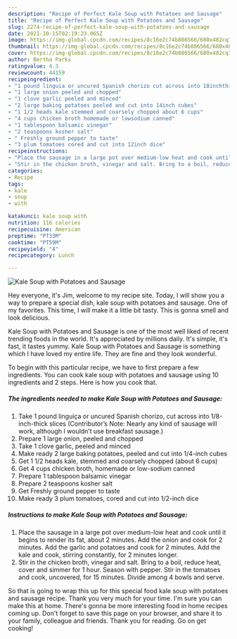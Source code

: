 ```yaml
---
description: "Recipe of Perfect Kale Soup with Potatoes and Sausage"
title: "Recipe of Perfect Kale Soup with Potatoes and Sausage"
slug: 2274-recipe-of-perfect-kale-soup-with-potatoes-and-sausage
date: 2021-10-15T02:19:23.065Z
image: https://img-global.cpcdn.com/recipes/8c16e2c74b886566/680x482cq70/kale-soup-with-potatoes-and-sausage-recipe-main-photo.jpg
thumbnail: https://img-global.cpcdn.com/recipes/8c16e2c74b886566/680x482cq70/kale-soup-with-potatoes-and-sausage-recipe-main-photo.jpg
cover: https://img-global.cpcdn.com/recipes/8c16e2c74b886566/680x482cq70/kale-soup-with-potatoes-and-sausage-recipe-main-photo.jpg
author: Bertha Parks
ratingvalue: 4.3
reviewcount: 44159
recipeingredient:
- "1 pound linguia or uncured Spanish chorizo cut across into 18inchthick slices Contributors Note Nearly any kind of sausage will work although I wouldnt use breakfast sausage"
- "1 large onion peeled and chopped"
- "1 clove garlic peeled and minced"
- "2 large baking potatoes peeled and cut into 14inch cubes"
- "1 1/2 heads kale stemmed and coarsely chopped about 6 cups"
- "4 cups chicken broth homemade or lowsodium canned"
- "1 tablespoon balsamic vinegar"
- "2 teaspoons kosher salt"
- " Freshly ground pepper to taste"
- "3 plum tomatoes cored and cut into 12inch dice"
recipeinstructions:
- "Place the sausage in a large pot over medium-low heat and cook until it begins to render its fat, about 2 minutes. Add the onion and cook for 2 minutes. Add the garlic and potatoes and cook for 2 minutes. Add the kale and cook, stirring constantly, for 2 minutes longer."
- "Stir in the chicken broth, vinegar and salt. Bring to a boil, reduce heat, cover and simmer for 1 hour. Season with pepper. Stir in the tomatoes and cook, uncovered, for 15 minutes. Divide among 4 bowls and serve."
categories:
- Recipe
tags:
- kale
- soup
- with

katakunci: kale soup with 
nutrition: 116 calories
recipecuisine: American
preptime: "PT33M"
cooktime: "PT59M"
recipeyield: "4"
recipecategory: Lunch

---
```



![Kale Soup with Potatoes and Sausage](https://img-global.cpcdn.com/recipes/8c16e2c74b886566/680x482cq70/kale-soup-with-potatoes-and-sausage-recipe-main-photo.jpg)

Hey everyone, it's Jim, welcome to my recipe site. Today, I will show you a way to prepare a special dish, kale soup with potatoes and sausage. One of my favorites. This time, I will make it a little bit tasty. This is gonna smell and look delicious.



Kale Soup with Potatoes and Sausage is one of the most well liked of recent trending foods in the world. It's appreciated by millions daily. It's simple, it's fast, it tastes yummy. Kale Soup with Potatoes and Sausage is something which I have loved my entire life. They are fine and they look wonderful.


To begin with this particular recipe, we have to first prepare a few ingredients. You can cook kale soup with potatoes and sausage using 10 ingredients and 2 steps. Here is how you cook that.

<!--inarticleads1-->

##### The ingredients needed to make Kale Soup with Potatoes and Sausage:

1. Take 1 pound linguiça or uncured Spanish chorizo, cut across into 1/8-inch-thick slices (Contributor’s Note: Nearly any kind of sausage will work, although I wouldn’t use breakfast sausage.)
1. Prepare 1 large onion, peeled and chopped
1. Take 1 clove garlic, peeled and minced
1. Make ready 2 large baking potatoes, peeled and cut into 1/4-inch cubes
1. Get 1 1/2 heads kale, stemmed and coarsely chopped (about 6 cups)
1. Get 4 cups chicken broth, homemade or low-sodium canned
1. Prepare 1 tablespoon balsamic vinegar
1. Prepare 2 teaspoons kosher salt
1. Get  Freshly ground pepper to taste
1. Make ready 3 plum tomatoes, cored and cut into 1/2-inch dice




<!--inarticleads2-->

##### Instructions to make Kale Soup with Potatoes and Sausage:

1. Place the sausage in a large pot over medium-low heat and cook until it begins to render its fat, about 2 minutes. Add the onion and cook for 2 minutes. Add the garlic and potatoes and cook for 2 minutes. Add the kale and cook, stirring constantly, for 2 minutes longer.
1. Stir in the chicken broth, vinegar and salt. Bring to a boil, reduce heat, cover and simmer for 1 hour. Season with pepper. Stir in the tomatoes and cook, uncovered, for 15 minutes. Divide among 4 bowls and serve.




So that is going to wrap this up for this special food kale soup with potatoes and sausage recipe. Thank you very much for your time. I'm sure you can make this at home. There's gonna be more interesting food in home recipes coming up. Don't forget to save this page on your browser, and share it to your family, colleague and friends. Thank you for reading. Go on get cooking!
